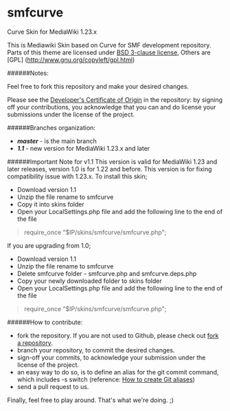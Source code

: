 **smfcurve**
========

Curve Skin for MediaWiki 1.23.x

This is Mediawiki Skin based on Curve for SMF development repository.
Parts of this theme are licensed under [BSD 3-clause license](http://www.opensource.org/licenses/BSD-3-Clause), Others are [GPL] (http://www.gnu.org/copyleft/gpl.html)

######Notes:

Feel free to fork this repository and make your desired changes.

Please see the [Developer's Certificate of Origin](https://github.com/SimpleMachines/smfcurve/blob/master/DCO.txt) in the repository:
by signing off your contributions, you acknowledge that you can and do license your submissions under the license of the project.

######Branches organization:
* ***master*** - is the main branch
* ***1.1*** - new version for MediaWiki 1.23.x and later

######Important Note for v1.1
This version is valid for MediaWiki 1.23 and later releases, version 1.0 is for 1.22 and before.
This version is for fixing compatibility issue with 1.23.x.
To install this skin;
* Download version 1.1
* Unzip the file rename to smfcurve
* Copy it into skins folder
* Open your LocalSettings.php file and add the following line to the end of the file

> require_once "$IP/skins/smfcurve/smfcurve.php";

If you are upgrading from 1.0;
* Download version 1.1
* Unzip the file rename to smfcurve
* Delete smfcurve folder - smfcurve.php and smfcurve.deps.php
* Copy your newly downloaded folder to skins folder
* Open your LocalSettings.php file and add the following line to the end of the file

> require_once "$IP/skins/smfcurve/smfcurve.php";

######How to contribute:
* fork the repository. If you are not used to Github, please check out [fork a repository](http://help.github.com/fork-a-repo).
* branch your repository, to commit the desired changes.
* sign-off your commits, to acknowledge your submission under the license of the project.
* an easy way to do so, is to define an alias for the git commit command, which includes -s switch (reference: [How to create Git aliases](http://githacks.com/post/1168909216/how-to-create-git-aliases))
* send a pull request to us.

Finally, feel free to play around. That's what we're doing. ;)